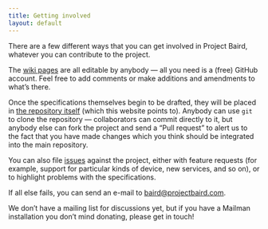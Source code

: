 ```yaml
---
title: Getting involved
layout: default
---
```


There are a few different ways that you can get involved in Project Baird,
whatever you can contribute to the project.

The [wiki pages](wiki.github.com/nexgenta/Baird/) are all editable by anybody —
all you need is a (free) GitHub account. Feel free to add comments or make
additions and amendments to what’s there.

Once the specifications themselves begin to be drafted, they will be placed in
[the repository itself](http://github.com/nexgenta/Baird/) (which this website points to). Anybody can use <code>git</code>
to clone the repository — collaborators can commit directly to it, but anybody
else can fork the project and send a “Pull request” to alert us to the fact
that you have made changes which you think should be integrated into the
main repository.

You can also file [issues](http://github.com/nexgenta/Baird/issues) against
the project, either with feature requests (for example, support for particular
kinds of device, new services, and so on), or to highlight problems with
the specifications.

If all else fails, you can send an e-mail to [baird@projectbaird.com](mailto:baird@projectbaird.com).

We don’t have a mailing list for discussions yet, but if you have a Mailman installation you
don’t mind donating, please get in touch!
